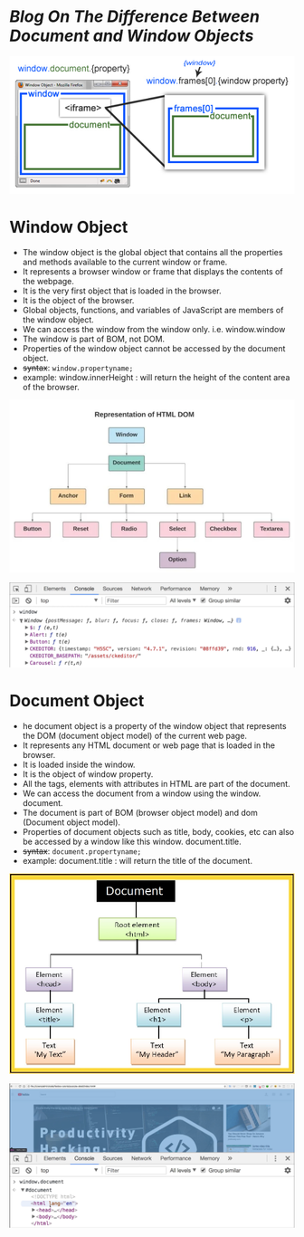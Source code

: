 
# **_Blog On The Difference Between Document and Window Objects_**

![window.document](window.document.property.jpg)

# **Window Object**

  + The window object is the global object that contains all the properties and methods available to the current window or frame.
  + It represents a browser window or frame that displays the contents of the webpage.   
  + It is the very first object that is loaded in the browser.
  + It is the object of the browser.
  + Global objects, functions, and variables of JavaScript are members of the window object.
  + We can access the window from the window only. i.e. window.window
  + The window is part of BOM, not DOM.
  + Properties of the window object cannot be accessed by the document object.
  + ~~syntax~~:
      ```window.propertyname;```
  + example:
      window.innerHeight : will return the height of the content area of the browser.  

![window.html-Dom](HTML-DOM.webp)

![window](window.png)

# **Document Object**

  + he document object is a property of the window object that represents the DOM (document object model) of the current web page.
  + It represents any HTML document or web page that is loaded in the browser.
  + It is loaded inside the window.
  + It is the object of window property.
  + All the tags, elements with attributes in HTML are part of the document.
  + We can access the document from a window using the window. document.
  + The document is part of BOM (browser object model) and dom (Document object model).
  + Properties of document objects such as title, body, cookies, etc can also be accessed by a window like this window. document.title.
  + ~~syntax~~:
      ```document.propertyname;``` 
  + example:
     document.title :  will return the title of the document.

![Dom tree](<Dom tree.jpg>)

![window.document](window.document.png)

    
